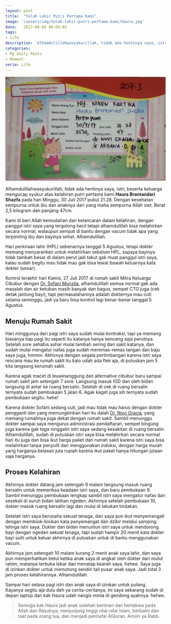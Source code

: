 ```yaml
---
layout: post
title:  "Telah Lahir Putri Pertama Kami"
image: '/assets/img/telah-lahir-putri-pertama-kami/haura.jpg'
date:   2017-08-02 00:05:03
tags:
- Life
description: 'Alhamdulillahwasyukurillah, tidak ada hentinya saya, istri, beserta keluarga mengucap syukur atas kelahiran putri pertama kami Haura Brantandari Shazfa pada hari Minggu, 30 Juli 2017 pukul 21.28. Dengan kesehatan sempurna untuk ibu dan anaknya dari yang maha sempurna Allah swt. Berat 2,5 kilogram dan panjang 47cm.'
categories:
- My Daily Posts
- Moment
serie: Life
---
```


![haura](/assets/img/telah-lahir-putri-pertama-kami/haura.jpg)

Alhamdulillahwasyukurillah, tidak ada hentinya saya, istri, beserta keluarga mengucap syukur atas kelahiran putri pertama kami **Haura Brantandari Shazfa** pada hari Minggu, 30 Juli 2017 pukul 21.28. Dengan kesehatan sempurna untuk ibu dan anaknya dari yang maha sempurna Allah swt. Berat 2,5 kilogram dan panjang 47cm.

Kami di beri Allah kemudahan dan kelancaran dalam kelahiran, dengan panggul istri saya yang tergolong kecil tetapi alhamdulillah bisa melahirkan secara normal, walaupun sempat di bantu dengan vacum tidak apa yang terpenting ibu dan bayinya sehat. Alhamdulillah.

Hari perkiraan lahir (HPL) sebenarnya tanggal 5 Agustus, tetapi dokter memang menyarankan untuk melahirkan sebelum HPL, supaya bayinya tidak tambah besar di dalam perut jadi takut gak muat panggul istri saya, kalau sudah begitu mau tidak mau gak bisa lewat bawah keluarnya kata dokter (sesar).

Kontrol terakhir hari Kamis, 27 Juli 2017 di rumah sakit Mitra Keluarga Cibubur dengan [Dr. Sofani Munzila](http://mitrakeluarga.com/depok/dokter/dr-sofani-munzila-spog/), alhamdulillah semua normal gak ada masalah dan air ketuban masih banyak dan bagus, sempet CTG juga (cek detak jantung bayi), tapi permasalahannya adalah dokternya mau cuti selama seminggu, jadi ya baru bisa kontrol lagi benar-benar tanggal 5 Agustus.

## Menuju Rumah Sakit

Hari minggunya dari pagi istri saya sudah mulai kontraksi, tapi ya memang biasanya tiap pagi itu seperti itu katanya hanya kenceng saja perutnya. Setelah sore sehabis ashar mulai tambah sering dan sakit katanya, dan sudah mulai mengatur nafas juga sudah meremas-remas tangan dan baju saya juga, hmmm. Akhirnya dengan segala pertimbangan karena istri saya rencana mau ke rumah sakit itu kalo udah ada flek aja, di putuskan jam 5 kita langsung kerumah sakit.

Karena agak macet di leuwinanggung dan alternative cibubur baru sampai rumah sakit jam setengah 7 sore. Langsung masuk IGD dan oleh bidan langsung di antar ke ruang bersalin. Setelah di cek di ruang bersalin ternyata sudah pembukaan 5 jalan 6. Agak kaget juga sih ternyata sudah pembukaan segitu. hehe!

Karena dokter Sofani sedang cuti, jadi mau tidak mau harus dengan dokter pengganti dan yang memungkinkan hari itu dalah [Dr. Novi Gracia](http://mitrakeluarga.com/cibubur/dokter/dr-novi-gracia/), yang memang rumahnya juga dekat dengan rumah sakit. Sambil menunggu dokter sampai saya mengurus administrasi pendaftaran, sempet bingung juga karena gak tega ninggalin istri saya sedang kesakitan di ruang bersalin. Alhamdulillah, sudah di putuskan istri saya bisa melahirkan secara normal hari itu juga dan bisa ikut harga paket dari rumah sakit karena istri saya bisa melahirkan tanpa penyulit dan menggunakan induksi, dengan harga murah yang harganya belasan juta rupiah karena ikut paket hanya hitungan jutaan saja harganya.

## Proses Kelahiran

Akhirnya dokter datang jam setengah 9 malam langsung masuk ruang bersalin untuk memeriksa keadaan istri saya, dan baru pembukaan 9. Sambil menunggu pembukaan lengkap sambil istri saya mengatur nafas dan sesekali di suruh bidan latihan ngeden. Akhirnya setelah pembukaan 10, dokter masuk ruang bersalin lagi dan mulai di lakukan tindakan.

Setelah istri saya berusaha sekuat tenaga, dan saya pun ikut menyemangati dengan membisik-bisikan kata penyemangat dan dzikir melalui samping telinga istri saya. Dokter dan bidan menuntun istri saya untuk mendorong bayi dengan ngeden sekuat tenaga, tapi sudah hampir 20 menit kata dokter bayi sulit untuk keluar akhirnya di putuskan untuk di bantu menggunakan vacum.

Akhirnya jam setengah 10 malam kurang 2 menit anak saya lahir, dan saya pun memperhatikan betul ketika anak saya di angkat oleh dokter dari mulut rahim, matanya terbuka lebar dan menatap kearah saya. hehee. Saya juga di izinkan dokter untuk memotong sendiri tali pusar anak saya. Jadi total 3 jam proses kelahirannya. Alhamdulillah.

Sampai hari selasa pagi istri dan anak saya di izinkan untuk pulang. Kayanya segitu aja dulu deh ya cerita-ceritanya, ini saya sekarang sudah di depan laptop dan kak Haura udah nangis minta di gendong ayahnya. hehee.

> Semoga kak Haura jadi anak solehah beriman dan bertakwa pada Allah dan Rasulnya, menjunjung tinggi nilai-nilai islam, berbakti dan taat pada orang tua, dan menjadi penhafal AlQuran. Amiiin ya Rabb. 
